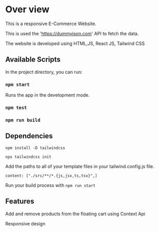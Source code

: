 # Over view

 This is a responsive E-Commerce Website.
 
 This is used the 'https://dummyjson.com' API to fetch the data.

 The website is developed using HTML,JS, React JS, Tailwind CSS
 


## Available Scripts

In the project directory, you can run:

### `npm start`

Runs the app in the development mode.

### `npm test`

### `npm run build`

## Dependencies

 `npm install -D tailwindcss`
 
 `npx tailwindcss init`

 Add the paths to all of your template files in your tailwind.config.js file.

 `content: ["./src/**/*.{js,jsx,ts,tsx}",]`

 Run your build process with `npm run start`

 ## Features
 
Add and remove products from the floating cart using Context Api

Responsive design
